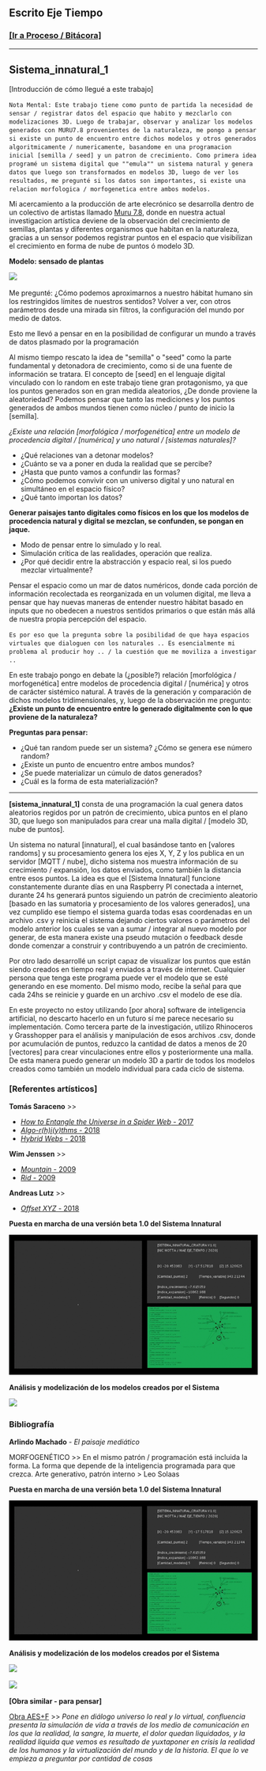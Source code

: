 ## Escrito Eje Tiempo
### [[Ir a Proceso / Bitácora]](https://nicmotta.github.io/eje_tiempo)

------

## Sistema_innatural_1

[Introducción de cómo llegué a este trabajo]

`Nota Mental: Este trabajo tiene como punto de partida la necesidad de sensar / registrar datos del espacio que habito y mezclarlo con modelizaciones 3D. Luego de trabajar, observar y analizar los modelos generados con MURU7.8 provenientes de la naturaleza, me pongo a pensar si existe un punto de encuentro entre dichos modelos y otros generados algoritmicamente / numericamente, basandome en una programacion inicial [semilla / seed] y un patron de crecimiento. Como primera idea programé un sistema digital que ""emula"" un sistema natural y genera datos que luego son transformados en modelos 3D, luego de ver los resultados, me pregunté si los datos son importantes, si existe una relacion morfologica / morfogenetica entre ambos modelos.`

Mi acercamiento a la producción de arte elecrónico se desarrolla dentro de un colectivo de artistas llamado [Muru 7.8](https://muru7-8.github.io), donde en nuestra actual investigacion artística deviene de la observación del crecimiento de semillas, plantas y diferentes organismos que habitan en la naturaleza, gracias a un sensor podemos registrar puntos en el espacio que visibilizan el crecimiento en forma de nube de puntos ó modelo 3D.

**Modelo: sensado de plantas**

![](https://nicmotta.github.io/proyecto_observatorio/proceso/achira_1.gif)

Me pregunté:
¿Cómo podemos aproximarnos a nuestro hábitat humano sin los restringidos límites de nuestros sentidos? Volver a ver, con otros parámetros desde una mirada sin filtros, la configuración del mundo por medio de datos.

Esto me llevó a pensar en en la posibilidad de configurar un mundo a través de datos plasmado por la programación


Al mismo tiempo rescato la idea de "semilla" o "seed" como la parte fundamental y detonadora de crecimiento, como si de una fuente de información se tratara.
El concepto de [seed] en el lenguaje digital vinculado con lo random en este trabajo tiene gran protagonismo, ya que los puntos generados son en gran medida aleatorios, ¿De donde proviene la aleatoriedad? Podemos pensar que tanto las mediciones y los puntos generados de ambos mundos tienen como núcleo / punto de inicio la [semilla].


*¿Existe una relación [morfológica / morfogenética] entre un modelo de procedencia digital / [numérica] y uno natural / [sistemas naturales]?*

- ¿Qué relaciones van a detonar modelos?
- ¿Cuánto se va a poner en duda la realidad que se percibe?
- ¿Hasta que punto vamos a confundir las formas?
- ¿Cómo podemos convivir con un universo digital y uno natural en simultáneo en el espacio físico?
- ¿Qué tanto importan los datos?


**Generar paisajes tanto digitales como físicos en los que los modelos de procedencia natural y digital se mezclan, se confunden, se pongan en jaque.**

- Modo de pensar entre lo simulado y lo real.
- Simulación crítica de las realidades, operación que realiza.
- ¿Por qué decidir entre la abstracción y espacio real, si los puedo mezclar virtualmente?


Pensar el espacio como un mar de datos numéricos, donde cada porción de información recolectada es reorganizada en un volumen digital, me lleva a pensar que hay nuevas maneras de entender nuestro hábitat basado en inputs que no obedecen a nuestros sentidos primarios o que están más allá de nuestra propia percepción del espacio.

`Es por eso que la pregunta sobre la posibilidad de que haya espacios virtuales que dialoguen con los naturales .. Es esencialmente mi problema al producir hoy .. / la cuestión que me moviliza a investigar ..`


En este trabajo pongo en debate la (¿posible?) relación [morfológica / morfogenética] entre modelos de procedencia digital / [numérica] y otros de carácter sistémico natural.
A través de la generación y comparación de dichos modelos tridimensionales, y, luego de la observación me pregunto: **¿Existe un punto de encuentro entre lo generado digitalmente con lo que proviene de la naturaleza?**


**Preguntas para pensar:**

- ¿Qué tan random puede ser un sistema? ¿Cómo se genera ese número random?
- ¿Existe un punto de encuentro entre ambos mundos?
- ¿Se puede materializar un cúmulo de datos generados?
- ¿Cuál es la forma de esta materialización?

-------


**[sistema_innatural_1]** consta de una programación la cual genera datos aleatorios regidos por un patrón de crecimiento, ubica puntos en el plano 3D, que luego son manipulados para crear una malla digital / [modelo 3D, nube de puntos].

Un sistema no natural [innatural], el cual basándose tanto en [valores randoms] y su procesamiento genera los ejes X, Y, Z y los publica en un servidor [MQTT / nube], dicho sistema nos muestra información de su crecimiento / expansión, los datos enviados, como también la distancia entre esos puntos.
La idea es que el [Sistema Innatural] funcione constantemente durante días en una Raspberry PI conectada a internet, durante 24 hs generará puntos siguiendo un patrón de crecimiento aleatorio [basado en las sumatoria y procesamiento de los valores generados], una vez cumplido ese tiempo el sistema guarda todas esas coordenadas en un archivo .csv y reinicia el sistema dejando ciertos valores o parámetros del modelo anterior los cuales se van a sumar / integrar al nuevo modelo por generar, de esta manera existe una pseudo mutación o feedback desde donde comenzar a construir y contribuyendo a un patrón de crecimiento.

Por otro lado desarrollé un script capaz de visualizar los puntos que están siendo creados en tiempo real y enviados a través de internet. Cualquier persona que tenga este programa puede ver el modelo que se esté generando en ese momento. Del mismo modo, recibe la señal para que cada 24hs se reinicie y guarde en un archivo .csv el modelo de ese día.


En este proyecto no estoy utilizando [por ahora] software de inteligencia artificial, no descarto hacerlo en un futuro sí me parece necesario su implementación.
Como tercera parte de la investigación, utilizo Rhinoceros y Grasshopper para el análisis y manipulación de esos archivos .csv, donde por acumulación de puntos, reduzco la cantidad de datos a menos de 20 [vectores] para crear vinculaciones entre ellos y posteriormente una malla. De esta manera puedo generar un modelo 3D a partir de todos los modelos creados como también un modelo individual para cada ciclo de sistema.


### [Referentes artísticos]

**Tomás Saraceno** >>
- [*How to Entangle the Universe in a Spider Web* - 2017](https://studiotomassaraceno.org/how-to-entangle-the-universe-in-a-spider-web/)
- [*Algo-r(h)i(y)thms* - 2018](https://studiotomassaraceno.org/algo-rhiythms/)
- [*Hybrid Webs* - 2018](https://studiotomassaraceno.org/hybrid-webs/)

**Wim Jenssen** >>
- [*Mountain* - 2009](http://www.wimjanssen.be/2018/04/15/mountain/)
- [*Rid* - 2009](http://www.wimjanssen.be/2018/04/15/rid/)

**Andreas Lutz** >>
- [*Offset XYZ* - 2018](http://andreaslutz.com/offset-xyz/)


**Puesta en marcha de una versión beta 1.0 del Sistema Innatural**

![](/proceso/sistema_innatural_beta_1.gif)


**Análisis y modelización de los modelos creados por el Sistema**

![](/proceso/modelizacion_beta_1.gif)


### Bibliografía

**Arlindo Machado** - *El paisaje mediático*




MORFOGENÉTICO >> En el mismo patrón / programación está incluida la forma. La forma que depende de la inteligencia programada para que crezca.
Arte generativo, patrón interno > Leo Solaas


**Puesta en marcha de una versión beta 1.0 del Sistema Innatural**

![](/proceso/sistema_innatural_beta_1.gif)


**Análisis y modelización de los modelos creados por el Sistema**

![](/proceso/modelizacion_beta_1.gif)


![](https://nicmotta.github.io/proyecto_observatorio/proceso/video_5.gif)


**[Obra similar - para pensar]**

[Obra AES+F](https://aesf.art/projects/last_riot/) >> *Pone en diálogo universo lo real y lo virtual, confluencia presenta la simulación de vida a través de los medio de comunicación en los que la realidad, la sangre, la muerte, el dolor quedan liquidados, y la realidad líquida que vemos es resultado de yuxtaponer en crisis la realidad de los humanos y la virtualización del mundo y de la historia. El que lo ve empieza a preguntar por cantidad de cosas*
